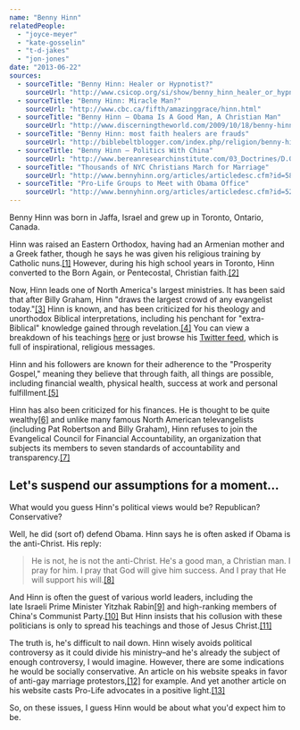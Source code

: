 ```yaml
---
name: "Benny Hinn"
relatedPeople:
  - "joyce-meyer"
  - "kate-gosselin"
  - "t-d-jakes"
  - "jon-jones"
date: "2013-06-22"
sources:
  - sourceTitle: "Benny Hinn: Healer or Hypnotist?"
    sourceUrl: "http://www.csicop.org/si/show/benny_hinn_healer_or_hypnotist/"
  - sourceTitle: "Benny Hinn: Miracle Man?"
    sourceUrl: "http://www.cbc.ca/fifth/amazinggrace/hinn.html"
  - sourceTitle: "Benny Hinn – Obama Is A Good Man, A Christian Man"
    sourceUrl: "http://www.discerningtheworld.com/2009/10/18/benny-hinn-obama-is-a-good-man-a-christian-man/"
  - sourceTitle: "Benny Hinn: most faith healers are frauds"
    sourceUrl: "http://biblebeltblogger.com/index.php/religion/benny-hinn-most-faith-healers-are-frauds"
  - sourceTitle: "Benny Hinn – Politics With China"
    sourceUrl: "http://www.bereanresearchinstitute.com/03_Doctrines/D.0007_Benny_Hinn_-_Politics_with_China.html"
  - sourceTitle: "Thousands of NYC Christians March for Marriage"
    sourceUrl: "http://www.bennyhinn.org/articles/articledesc.cfm?id=5826"
  - sourceTitle: "Pro-Life Groups to Meet with Obama Office"
    sourceUrl: "http://www.bennyhinn.org/articles/articledesc.cfm?id=5276"
---
```


Benny Hinn was born in Jaffa, Israel and grew up in Toronto, Ontario, Canada.

Hinn was raised an Eastern Orthodox, having had an Armenian mother and a Greek father, though he says he was given his religious training by Catholic nuns.<a class="source-citation" href="#http://www.csicop.org/si/show/benny_hinn_healer_or_hypnotist/" title="Benny Hinn: Healer or Hypnotist?">[1]</a> However, during his high school years in Toronto, Hinn converted to the Born Again, or Pentecostal, Christian faith.<a class="source-citation" href="#http://www.cbc.ca/fifth/amazinggrace/hinn.html" title="Benny Hinn: Miracle Man?">[2]</a>

Now, Hinn leads one of North America's largest ministries. It has been said that after Billy Graham, Hinn "draws the largest crowd of any evangelist today."<a class="source-citation" href="#http://www.csicop.org/si/show/benny_hinn_healer_or_hypnotist/" title="Benny Hinn: Healer or Hypnotist?">[3]</a> Hinn is known, and has been criticized for his theology and unorthodox Biblical interpretations, including his penchant for "extra-Biblical" knowledge gained through revelation.<a class="source-citation" href="#http://www.cbc.ca/fifth/amazinggrace/hinn.html" title="Benny Hinn: Miracle Man?">[4]</a> You can view a breakdown of his teachings [here](http://www.deceptioninthechurch.com/hinncult.html) or just browse his [Twitter feed](https://twitter.com/Benny_Hinn), which is full of inspirational, religious messages.

Hinn and his followers are known for their adherence to the "Prosperity Gospel," meaning they believe that through faith, all things are possible, including financial wealth, physical health, success at work and personal fulfillment.<a class="source-citation" href="#http://www.cbc.ca/fifth/amazinggrace/hinn.html" title="Benny Hinn: Miracle Man?">[5]</a>

Hinn has also been criticized for his finances. He is thought to be quite wealthy<a class="source-citation" href="#http://www.cbc.ca/fifth/amazinggrace/hinn.html" title="Benny Hinn: Miracle Man?">[6]</a> and unlike many famous North American televangelists (including Pat Robertson and Billy Graham), Hinn refuses to join the Evangelical Council for Financial Accountability, an organization that subjects its members to seven standards of accountability and transparency.<a class="source-citation" href="#http://www.cbc.ca/fifth/amazinggrace/hinn.html" title="Benny Hinn: Miracle Man?">[7]</a>

## Let's suspend our assumptions for a moment…

What would you guess Hinn's political views would be? Republican? Conservative?

Well, he did (sort of) defend Obama. Hinn says he is often asked if Obama is the anti-Christ. His reply:

>He is not, he is not the anti-Christ. He's a good man, a Christian man. I pray for him. I pray that God will give him success. And I pray that He will support his will.<a class="source-citation" href="#http://www.discerningtheworld.com/2009/10/18/benny-hinn-obama-is-a-good-man-a-christian-man/" title="Benny Hinn – Obama Is A Good Man, A Christian Man">[8]</a>

And Hinn is often the guest of various world leaders, including the late Israeli Prime Minister Yitzhak Rabin<a class="source-citation" href="#http://biblebeltblogger.com/index.php/religion/benny-hinn-most-faith-healers-are-frauds" title="Benny Hinn: most faith healers are frauds">[9]</a> and high-ranking members of China's Communist Party.<a class="source-citation" href="#http://www.bereanresearchinstitute.com/03_Doctrines/D.0007_Benny_Hinn_-_Politics_with_China.html" title="Benny Hinn – Politics With China">[10]</a> But Hinn insists that his collusion with these politicians is only to spread his teachings and those of Jesus Christ.<a class="source-citation" href="#http://biblebeltblogger.com/index.php/religion/benny-hinn-most-faith-healers-are-frauds" title="Benny Hinn: most faith healers are frauds">[11]</a>

The truth is, he's difficult to nail down. Hinn wisely avoids political controversy as it could divide his ministry–and he's already the subject of enough controversy, I would imagine. However, there are some indications he would be socially conservative. An article on his website speaks in favor of anti-gay marriage protestors,<a class="source-citation" href="#http://www.bennyhinn.org/articles/articledesc.cfm?id=5826" title="Thousands of NYC Christians March for Marriage">[12]</a> for example. And yet another article on his website casts Pro-Life advocates in a positive light.<a class="source-citation" href="#http://www.bennyhinn.org/articles/articledesc.cfm?id=5276" title="Pro-Life Groups to Meet with Obama Office">[13]</a>

So, on these issues, I guess Hinn would be about what you'd expect him to be.